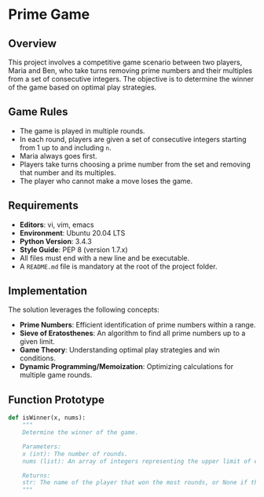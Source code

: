 # Prime Game

## Overview

This project involves a competitive game scenario between two players, Maria and Ben, who take turns removing prime numbers and their multiples from a set of consecutive integers. The objective is to determine the winner of the game based on optimal play strategies.

## Game Rules

- The game is played in multiple rounds.
- In each round, players are given a set of consecutive integers starting from 1 up to and including `n`.
- Maria always goes first.
- Players take turns choosing a prime number from the set and removing that number and its multiples.
- The player who cannot make a move loses the game.

## Requirements

- **Editors**: vi, vim, emacs
- **Environment**: Ubuntu 20.04 LTS
- **Python Version**: 3.4.3
- **Style Guide**: PEP 8 (version 1.7.x)
- All files must end with a new line and be executable.
- A `README.md` file is mandatory at the root of the project folder.

## Implementation

The solution leverages the following concepts:

- **Prime Numbers**: Efficient identification of prime numbers within a range.
- **Sieve of Eratosthenes**: An algorithm to find all prime numbers up to a given limit.
- **Game Theory**: Understanding optimal play strategies and win conditions.
- **Dynamic Programming/Memoization**: Optimizing calculations for multiple game rounds.

## Function Prototype

```python
def isWinner(x, nums):
    """
    Determine the winner of the game.

    Parameters:
    x (int): The number of rounds.
    nums (list): An array of integers representing the upper limit of each round.

    Returns:
    str: The name of the player that won the most rounds, or None if the winner cannot be determined.
    """

